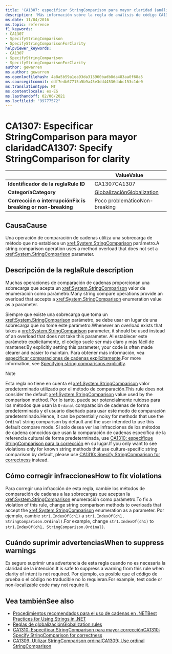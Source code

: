 ```yaml
---
title: 'CA1307: especificar StringComparison para mayor claridad (análisis de código)'
description: 'Más información sobre la regla de análisis de código CA1307: especificar StringComparison para mayor claridad'
ms.date: 11/04/2016
ms.topic: reference
f1_keywords:
- CA1307
- SpecifyStringComparison
- SpecifyStringComparisonForClarity
helpviewer_keywords:
- CA1307
- SpecifyStringComparison
- SpecifyStringComparisonForClarity
author: gewarren
ms.author: gewarren
ms.openlocfilehash: 4a8a5b59a1ea93da313960badb8da483aa0f68a5
ms.sourcegitcommit: ddf7edb67715a5b9a45e3dd44536dabc153c1de0
ms.translationtype: MT
ms.contentlocale: es-ES
ms.lasthandoff: 02/06/2021
ms.locfileid: "99777572"
---
```

# <a name="ca1307-specify-stringcomparison-for-clarity"></a><span data-ttu-id="c0e34-103">CA1307: Especificar StringComparison para mayor claridad</span><span class="sxs-lookup"><span data-stu-id="c0e34-103">CA1307: Specify StringComparison for clarity</span></span>

| | <span data-ttu-id="c0e34-104">Value</span><span class="sxs-lookup"><span data-stu-id="c0e34-104">Value</span></span> |
|-|-|
| <span data-ttu-id="c0e34-105">**Identificador de la regla**</span><span class="sxs-lookup"><span data-stu-id="c0e34-105">**Rule ID**</span></span> |<span data-ttu-id="c0e34-106">CA1307</span><span class="sxs-lookup"><span data-stu-id="c0e34-106">CA1307</span></span>|
| <span data-ttu-id="c0e34-107">**Categoría**</span><span class="sxs-lookup"><span data-stu-id="c0e34-107">**Category**</span></span> |[<span data-ttu-id="c0e34-108">Globalización</span><span class="sxs-lookup"><span data-stu-id="c0e34-108">Globalization</span></span>](globalization-warnings.md)|
| <span data-ttu-id="c0e34-109">**Corrección o interrupción**</span><span class="sxs-lookup"><span data-stu-id="c0e34-109">**Fix is breaking or non-breaking**</span></span> |<span data-ttu-id="c0e34-110">Poco problemático</span><span class="sxs-lookup"><span data-stu-id="c0e34-110">Non-breaking</span></span>|

## <a name="cause"></a><span data-ttu-id="c0e34-111">Causa</span><span class="sxs-lookup"><span data-stu-id="c0e34-111">Cause</span></span>

<span data-ttu-id="c0e34-112">Una operación de comparación de cadenas utiliza una sobrecarga de método que no establece un <xref:System.StringComparison> parámetro.</span><span class="sxs-lookup"><span data-stu-id="c0e34-112">A string comparison operation uses a method overload that does not set a <xref:System.StringComparison> parameter.</span></span>

## <a name="rule-description"></a><span data-ttu-id="c0e34-113">Descripción de la regla</span><span class="sxs-lookup"><span data-stu-id="c0e34-113">Rule description</span></span>

<span data-ttu-id="c0e34-114">Muchas operaciones de comparación de cadenas proporcionan una sobrecarga que acepta un <xref:System.StringComparison> valor de enumeración como parámetro.</span><span class="sxs-lookup"><span data-stu-id="c0e34-114">Many string compare operations provide an overload that accepts a <xref:System.StringComparison> enumeration value as a parameter.</span></span>

<span data-ttu-id="c0e34-115">Siempre que existe una sobrecarga que toma un <xref:System.StringComparison> parámetro, se debe usar en lugar de una sobrecarga que no tome este parámetro.</span><span class="sxs-lookup"><span data-stu-id="c0e34-115">Whenever an overload exists that takes a <xref:System.StringComparison> parameter, it should be used instead of an overload that does not take this parameter.</span></span> <span data-ttu-id="c0e34-116">Al establecer este parámetro explícitamente, el código suele ser más claro y más fácil de mantener.</span><span class="sxs-lookup"><span data-stu-id="c0e34-116">By explicitly setting this parameter, your code is often made clearer and easier to maintain.</span></span> <span data-ttu-id="c0e34-117">Para obtener más información, vea [especificar comparaciones de cadenas explícitamente](../../../standard/base-types/best-practices-strings.md#specifying-string-comparisons-explicitly).</span><span class="sxs-lookup"><span data-stu-id="c0e34-117">For more information, see [Specifying string comparisons explicitly](../../../standard/base-types/best-practices-strings.md#specifying-string-comparisons-explicitly).</span></span>

> [!NOTE]
> <span data-ttu-id="c0e34-118">Esta regla no tiene en cuenta el <xref:System.StringComparison> valor predeterminado utilizado por el método de comparación.</span><span class="sxs-lookup"><span data-stu-id="c0e34-118">This rule does not consider the default <xref:System.StringComparison> value used by the comparison method.</span></span> <span data-ttu-id="c0e34-119">Por lo tanto, puede ser potencialmente ruidoso para los métodos que usan la `Ordinal` comparación de cadenas de forma predeterminada y el usuario diseñado para usar este modo de comparación predeterminado.</span><span class="sxs-lookup"><span data-stu-id="c0e34-119">Hence, it can be potentially noisy for methods that use the `Ordinal` string comparison by default and the user intended to use this default compare mode.</span></span>
> <span data-ttu-id="c0e34-120">Si solo desea ver las infracciones de los métodos de cadena conocidos que usan la comparación de cadenas específica de la referencia cultural de forma predeterminada, use [CA1310: especifique StringComparison para la corrección](ca1310.md) en su lugar.</span><span class="sxs-lookup"><span data-stu-id="c0e34-120">If you only want to see violations only for known string methods that use culture-specific string comparison by default, please use [CA1310: Specify StringComparison for correctness](ca1310.md) instead.</span></span>

## <a name="how-to-fix-violations"></a><span data-ttu-id="c0e34-121">Cómo corregir infracciones</span><span class="sxs-lookup"><span data-stu-id="c0e34-121">How to fix violations</span></span>

<span data-ttu-id="c0e34-122">Para corregir una infracción de esta regla, cambie los métodos de comparación de cadenas a las sobrecargas que aceptan la <xref:System.StringComparison> enumeración como parámetro.</span><span class="sxs-lookup"><span data-stu-id="c0e34-122">To fix a violation of this rule, change string comparison methods to overloads that accept the <xref:System.StringComparison> enumeration as a parameter.</span></span> <span data-ttu-id="c0e34-123">Por ejemplo, cambie `str1.IndexOf(ch1)` a `str1.IndexOf(ch1, StringComparison.Ordinal)`.</span><span class="sxs-lookup"><span data-stu-id="c0e34-123">For example, change `str1.IndexOf(ch1)` to `str1.IndexOf(ch1, StringComparison.Ordinal)`.</span></span>

## <a name="when-to-suppress-warnings"></a><span data-ttu-id="c0e34-124">Cuándo suprimir advertencias</span><span class="sxs-lookup"><span data-stu-id="c0e34-124">When to suppress warnings</span></span>

<span data-ttu-id="c0e34-125">Es seguro suprimir una advertencia de esta regla cuando no es necesaria la claridad de la intención.</span><span class="sxs-lookup"><span data-stu-id="c0e34-125">It is safe to suppress a warning from this rule when clarity of intent is not required.</span></span> <span data-ttu-id="c0e34-126">Por ejemplo, es posible que el código de prueba o el código no traducible no lo requieran.</span><span class="sxs-lookup"><span data-stu-id="c0e34-126">For example, test code or non-localizable code may not require it.</span></span>

## <a name="see-also"></a><span data-ttu-id="c0e34-127">Vea también</span><span class="sxs-lookup"><span data-stu-id="c0e34-127">See also</span></span>

- [<span data-ttu-id="c0e34-128">Procedimientos recomendados para el uso de cadenas en .NET</span><span class="sxs-lookup"><span data-stu-id="c0e34-128">Best Practices for Using Strings in .NET</span></span>](../../../standard/base-types/best-practices-strings.md)
- [<span data-ttu-id="c0e34-129">Reglas de globalización</span><span class="sxs-lookup"><span data-stu-id="c0e34-129">Globalization rules</span></span>](globalization-warnings.md)
- [<span data-ttu-id="c0e34-130">CA1310: Especificar StringComparison para mayor corrección</span><span class="sxs-lookup"><span data-stu-id="c0e34-130">CA1310: Specify StringComparison for correctness</span></span>](ca1310.md)
- [<span data-ttu-id="c0e34-131">CA1309: Utilizar StringComparison ordinal</span><span class="sxs-lookup"><span data-stu-id="c0e34-131">CA1309: Use ordinal StringComparison</span></span>](ca1309.md)
